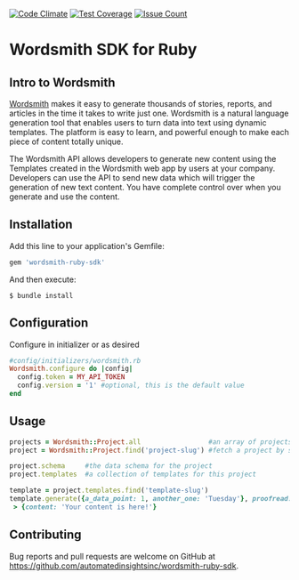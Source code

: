 [![Code
Climate](https://codeclimate.com/github/AutomatedInsightsInc/wordsmith-ruby-sdk/badges/gpa.svg)](https://codeclimate.com/github/AutomatedInsightsInc/wordsmith-ruby-sdk)
[![Test
Coverage](https://codeclimate.com/github/AutomatedInsightsInc/wordsmith-ruby-sdk/badges/coverage.svg)](https://codeclimate.com/github/AutomatedInsightsInc/wordsmith-ruby-sdk/coverage)
[![Issue
Count](https://codeclimate.com/github/AutomatedInsightsInc/wordsmith-ruby-sdk/badges/issue_count.svg)](https://codeclimate.com/github/AutomatedInsightsInc/wordsmith-ruby-sdk)

# Wordsmith SDK for Ruby
## Intro to Wordsmith

[Wordsmith](http://wordsmith.automatedinsights.com) makes it easy to generate thousands of stories, reports, and articles
in the time it takes to write just one. Wordsmith is a natural language
generation tool that enables users to turn data into text using dynamic
templates. The platform is easy to learn, and powerful enough to make each piece
of content totally unique.

The Wordsmith API allows developers to generate new content using the Templates
created in the Wordsmith web app by users at your company. Developers can use
the API to send new data which will trigger the generation of new text content.
You have complete control over when you generate and use the content.

## Installation

Add this line to your application's Gemfile:

```ruby
gem 'wordsmith-ruby-sdk'
```

And then execute:

    $ bundle install


## Configuration
Configure in initializer or as desired

```ruby
#config/initializers/wordsmith.rb
Wordsmith.configure do |config|
  config.token = MY_API_TOKEN
  config.version = '1' #optional, this is the default value
end
```

## Usage
```ruby
projects = Wordsmith::Project.all                 #an array of projects your token can access
project = Wordsmith::Project.find('project-slug') #fetch a project by slug

project.schema     #the data schema for the project
project.templates  #a collection of templates for this project

template = project.templates.find('template-slug')                             #fetch a template by slug
template.generate({a_data_point: 1, another_one: 'Tuesday'}, proofread: false) #generate content
 > {content: 'Your content is here!'}
```

## Contributing

Bug reports and pull requests are welcome on GitHub at https://github.com/automatedinsightsinc/wordsmith-ruby-sdk.

